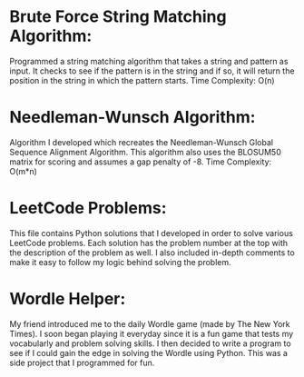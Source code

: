# Brute Force String Matching Algorithm:
Programmed a string matching algorithm that takes a string and pattern as input. It checks to see if the pattern is in the string and if so, it will return the position in the string in which the pattern starts. Time Complexity: O(n)


# Needleman-Wunsch Algorithm:
Algorithm I developed which recreates the Needleman-Wunsch Global Sequence Alignment Algorithm. This algorithm also uses the BLOSUM50 matrix for scoring and assumes a gap penalty of -8. Time Complexity: O(m*n)


# LeetCode Problems:
This file contains Python solutions that I developed in order to solve various LeetCode problems. Each solution has the problem number at the top with the description of the problem as well. I also included in-depth comments to make it easy to follow my logic behind solving the problem.


# Wordle Helper:
My friend introduced me to the daily Wordle game (made by The New York Times). I soon began playing it everyday since it is a fun game that tests my vocabularly and problem solving skills. I then decided to write a program to see if I could gain the edge in solving the Wordle using Python. This was a side project that I programmed for fun.
